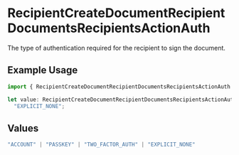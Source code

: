 # RecipientCreateDocumentRecipientDocumentsRecipientsActionAuth

The type of authentication required for the recipient to sign the document.

## Example Usage

```typescript
import { RecipientCreateDocumentRecipientDocumentsRecipientsActionAuth } from "@documenso/sdk-typescript/models/operations";

let value: RecipientCreateDocumentRecipientDocumentsRecipientsActionAuth =
  "EXPLICIT_NONE";
```

## Values

```typescript
"ACCOUNT" | "PASSKEY" | "TWO_FACTOR_AUTH" | "EXPLICIT_NONE"
```